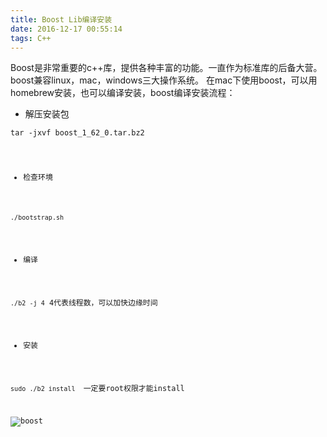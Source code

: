 ```yaml
---
title: Boost Lib编译安装
date: 2016-12-17 00:55:14
tags: C++
---
```

Boost是非常重要的c++库，提供各种丰富的功能。一直作为标准库的后备大营。
boost兼容linux，mac，windows三大操作系统。
在mac下使用boost，可以用homebrew安装，也可以编译安装，boost编译安装流程：

* 解压安装包
  
<code>tar -jxvf boost_1_62_0.tar.bz2

* 检查环境

```./bootstrap.sh```

* 编译

```./b2 -j 4```  4代表线程数，可以加快边缘时间

* 安装

```sudo ./b2 install ``` 一定要root权限才能install


![boost](https://p1.bqimg.com/567571/a9fdaf36b261f1a8.png)

  
  
	
